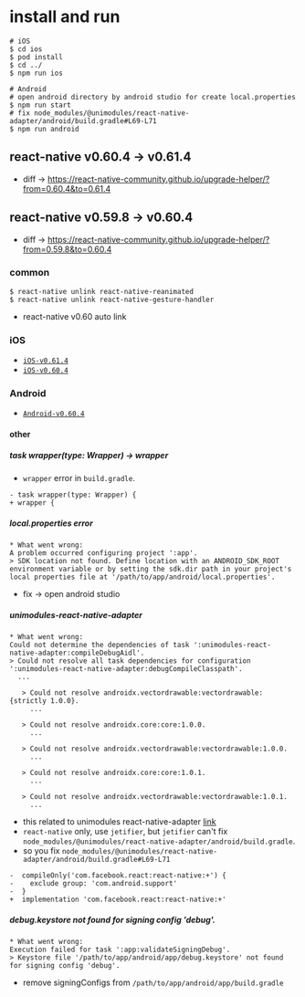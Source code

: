 # install and run
```
# iOS
$ cd ios
$ pod install
$ cd ../
$ npm run ios

# Android
# open android directory by android studio for create local.properties
$ npm run start
# fix node_modules/@unimodules/react-native-adapter/android/build.gradle#L69-L71
$ npm run android
```

## react-native v0.60.4 -> v0.61.4
* diff -> https://react-native-community.github.io/upgrade-helper/?from=0.60.4&to=0.61.4

## react-native v0.59.8 -> v0.60.4
* diff -> https://react-native-community.github.io/upgrade-helper/?from=0.59.8&to=0.60.4

### common
```
$ react-native unlink react-native-reanimated
$ react-native unlink react-native-gesture-handler
```
* react-native v0.60 auto link

### iOS
* [`iOS-v0.61.4`](https://github.com/watanabeyu/rn-update-repo/tree/ios-v0.61.4)
* [`iOS-v0.60.4`](https://github.com/watanabeyu/rn-update-repo/tree/ios-v0.60.4)

### Android
* [`Android-v0.60.4`](https://github.com/watanabeyu/rn-update-repo/tree/android-v0.60.4)

#### other

##### task wrapper(type: Wrapper) -> wrapper
* `wrapper` error in `build.gradle`.
```
- task wrapper(type: Wrapper) {
+ wrapper {
```

##### local.properties error
```
* What went wrong:
A problem occurred configuring project ':app'.
> SDK location not found. Define location with an ANDROID_SDK_ROOT environment variable or by setting the sdk.dir path in your project's local properties file at '/path/to/app/android/local.properties'.
```
* fix -> open android studio

##### unimodules-react-native-adapter
```
* What went wrong:
Could not determine the dependencies of task ':unimodules-react-native-adapter:compileDebugAidl'.
> Could not resolve all task dependencies for configuration ':unimodules-react-native-adapter:debugCompileClasspath'.
  ...

   > Could not resolve androidx.vectordrawable:vectordrawable:{strictly 1.0.0}.
     ...

   > Could not resolve androidx.core:core:1.0.0.
     ...

   > Could not resolve androidx.vectordrawable:vectordrawable:1.0.0.
     ...

   > Could not resolve androidx.core:core:1.0.1.
     ...

   > Could not resolve androidx.vectordrawable:vectordrawable:1.0.1.
     ...
```
* this related to unimodules react-native-adapter [link](https://github.com/unimodules/react-native-unimodules/issues/52#issuecomment-503495466)
* `react-native` only, use `jetifier`, but `jetifier` can't fix `node_modules/@unimodules/react-native-adapter/android/build.gradle`.
* so you fix `node_modules/@unimodules/react-native-adapter/android/build.gradle#L69-L71`
```
-  compileOnly('com.facebook.react:react-native:+') {
-    exclude group: 'com.android.support'
-  }
+  implementation 'com.facebook.react:react-native:+'
```

##### debug.keystore not found for signing config 'debug'.
```
* What went wrong:
Execution failed for task ':app:validateSigningDebug'.
> Keystore file '/path/to/app/android/app/debug.keystore' not found for signing config 'debug'.
```
* remove signingConfigs from `/path/to/app/android/app/build.gradle`